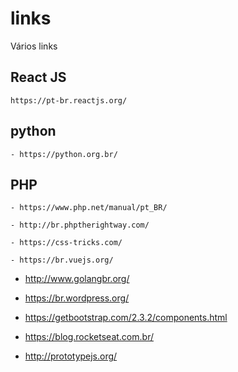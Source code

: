 # links
Vários links 

## React JS
```
https://pt-br.reactjs.org/
```

## python
```
- https://python.org.br/
```

## PHP
```
- https://www.php.net/manual/pt_BR/
```

```
- http://br.phptherightway.com/
```

```
- https://css-tricks.com/
```

```
- https://br.vuejs.org/
```

- http://www.golangbr.org/

- https://br.wordpress.org/

- https://getbootstrap.com/2.3.2/components.html

- https://blog.rocketseat.com.br/

- http://prototypejs.org/
